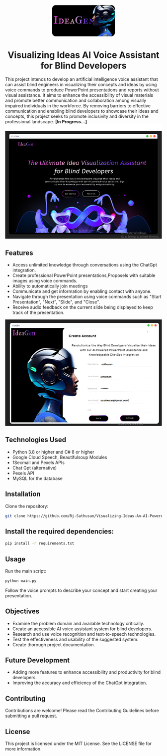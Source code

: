 <div align="center">
    <img src="Resources/img1.png" alt="Project Banner" width="40%">
</div>
  
 <div align="center">
<h1> 
Visualizing Ideas AI Voice Assistant for Blind Developers </h1>

</div> 
This project intends to develop an artificial intelligence voice assistant that can assist blind engineers in visualizing their concepts and ideas by using voice commands to produce PowerPoint presentations and reports without visual assistance. It aims to enhance the accessibility of visual materials and promote better communication and collaboration among visually impaired individuals in the workforce. By removing barriers to effective communication and enabling blind developers to showcase their ideas and concepts, this project seeks to promote inclusivity and 
diversity in the professional landscape. <b>[In Progress...]</b>


 <img src="Resources/Readme1.png" alt="Project Banner" >

## Features
- Access unlimited knowledge through conversations using the ChatGpt integration.
- Create professional PowerPoint presentations,Proposels with suitable images using voice commands.
- Ability to automatically join meetings
- Communicate and get information by enabling contact with anyone.
- Navigate through the presentation using voice commands such as "Start Presentation", "Next", "Slide", and "Close".
- Receive audio feedback on the current slide being displayed to keep track of the presentation.

 <img src="Resources/Readme2.png" alt="Project Banner" >

## Technologies Used
- Python 3.8 or higher and C# 8 or higher
- Google Cloud Speech, Beautifulsoup Modules
- 1Secmail and Pexels APIs
- Chat Gpt (alternative)
- Pexels API
- MySQL for the database

## Installation
Clone the repository:
```sh
git clone https://github.com/Rj-Sathusan/Visualizing-Ideas-An-AI-Powered-Assistant-for-Blind-Developers
```
## Install the required dependencies:
```sh
pip install -r requirements.txt
```

## Usage
Run the main script:
```sh
python main.py
```
Follow the voice prompts to describe your concept and start creating your presentation.

## Objectives
- Examine the problem domain and available technology critically.
- Create an accessible AI voice assistant system for blind developers. 
- Research and use voice recognition and text-to-speech technologies.
- Test the effectiveness and usability of the suggested system.
- Create thorough project documentation.

## Future Development
- Adding more features to enhance accessibility and productivity for blind developers.
- Improving the accuracy and efficiency of the ChatGpt integration.

## Contributing
Contributions are welcome! Please read the Contributing Guidelines before submitting a pull request.

## License
This project is licensed under the MIT License. See the LICENSE file for more information.

